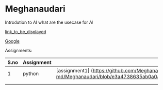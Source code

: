 # Meghanaudari

Introdution to AI
 what are the usecase for AI

 [link_to_be_displayed](Actual_Line)

 [Google](https://www.google.com/)



Assignments:

| S.no | Assignment | Link |
|------ |-----------|-------|
|   1   | python    | [assignment1] (https://github.com/Meghana-md/Meghanaudari/blob/e3a4738635ab0a041b78ec35b894c347ec2ff4f7/assignments/Assignment_01.ipynb)      |
|       |           |       | 
|       |           |       |
